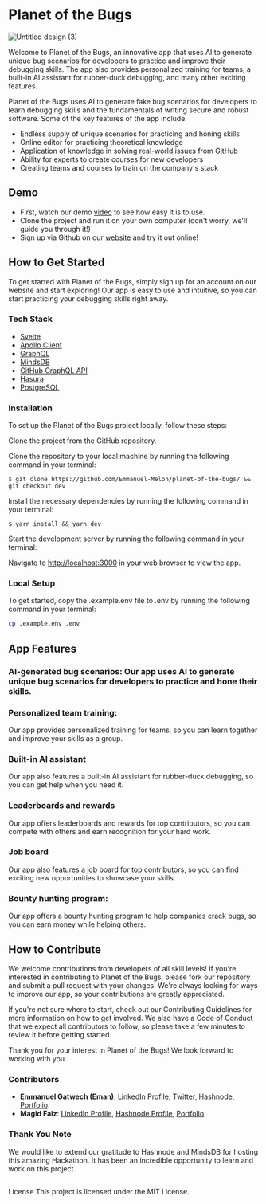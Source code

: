 # Planet of the Bugs

![Untitled design (3)](https://user-images.githubusercontent.com/21015204/235336090-32465651-7fc4-4293-95ad-4bbd8e5aaee9.png)


Welcome to Planet of the Bugs, an innovative app that uses AI to generate unique bug scenarios for developers to practice and improve their debugging skills. The app also provides personalized training for teams, a built-in AI assistant for rubber-duck debugging, and many other exciting features.

Planet of the Bugs uses AI to generate fake bug scenarios for developers to learn debugging skills and the fundamentals of writing secure and robust software. Some of the key features of the app include:

- Endless supply of unique scenarios for practicing and honing skills
- Online editor for practicing theoretical knowledge
- Application of knowledge in solving real-world issues from GitHub
- Ability for experts to create courses for new developers
- Creating teams and courses to train on the company's stack

## Demo

- First, watch our demo [video](https://www.loom.com/share/355eed805e624ffa8aae0835ea1b50af) to see how easy it is to use.
- Clone the project and run it on your own computer (don't worry, we'll guide you through it!)
- Sign up via Github on our [website](planetofthebugs.xyz) and try it out online!

## How to Get Started

To get started with Planet of the Bugs, simply sign up for an account on our website and start exploring! Our app is easy to use and intuitive, so you can start practicing your debugging skills right away.

### Tech Stack
- [Svelte]( https://svelte.dev/)
- [Apollo Client](https://www.apollographql.com/docs/react/)
- [GraphQL](https://graphql.org/)
- [MindsDB](https://mindsdb.com/)
- [GitHub GraphQL API](https://docs.github.com/en/graphql)
- [Hasura](http://hasura.io/)
- [PostgreSQL](https://www.postgresql.org/)

### Installation

To set up the Planet of the Bugs project locally, follow these steps:

Clone the project from the GitHub repository.

Clone the repository to your local machine by running the following command in your terminal:

<pre>
<code data-prompt="Copy this command:">$ git clone https://github.com/Emmanuel-Melon/planet-of-the-bugs/ && git checkout dev</code>
</pre>

Install the necessary dependencies by running the following command in your terminal:

<pre>
<code data-prompt="Copy this command:">$ yarn install && yarn dev</code>
</pre>

Start the development server by running the following command in your terminal:

Navigate to [http://localhost:3000](http://localhost:3000) in your web browser to view the app.

### Local Setup

To get started, copy the .example.env file to .env by running the following command in your terminal:

```bash
cp .example.env .env
```



## App Features
### AI-generated bug scenarios: Our app uses AI to generate unique bug scenarios for developers to practice and hone their skills.

### Personalized team training: 
Our app provides personalized training for teams, so you can learn together and improve your skills as a group.

### Built-in AI assistant
Our app also features a built-in AI assistant for rubber-duck debugging, so you can get help when you need it.

### Leaderboards and rewards
Our app offers leaderboards and rewards for top contributors, so you can compete with others and earn recognition for your hard work.

### Job board
Our app also features a job board for top contributors, so you can find exciting new opportunities to showcase your skills.

### Bounty hunting program: 
Our app offers a bounty hunting program to help companies crack bugs, so you can earn money while helping others.

## How to Contribute
We welcome contributions from developers of all skill levels! If you're interested in contributing to Planet of the Bugs, please fork our repository and submit a pull request with your changes. We're always looking for ways to improve our app, so your contributions are greatly appreciated.

If you're not sure where to start, check out our Contributing Guidelines for more information on how to get involved. We also have a Code of Conduct that we expect all contributors to follow, so please take a few minutes to review it before getting started.

Thank you for your interest in Planet of the Bugs! We look forward to working with you.

### Contributors

- **Emmanuel Gatwech (Eman)**: [LinkedIn Profile](https://www.linkedin.com/in/emmanuel-gatwech/), [Twitter](https://twitter.com/junubiman), [Hashnode](https://eman.hashnode.dev/), [Portfolio](https://e-man.vercel.app/).
- **Magid Faiz**: [LinkedIn Profile](https://www.linkedin.com/in/maiz27/), [Hashnode Profile](https://hashnode.com/@Maiz), [Portfolio](https://maged-faiz.web.app/).

### Thank You Note

We would like to extend our gratitude to Hashnode and MindsDB for hosting this amazing Hackathon. It has been an incredible opportunity to learn and work on this project.

##
License
This project is licensed under the MIT License.

